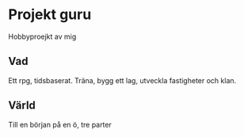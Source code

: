 # Projekt guru
Hobbyproejkt av mig
## Vad 
Ett rpg, tidsbaserat. Träna, bygg ett lag, utveckla fastigheter och klan.

## Värld
Till en början på en ö, tre parter  